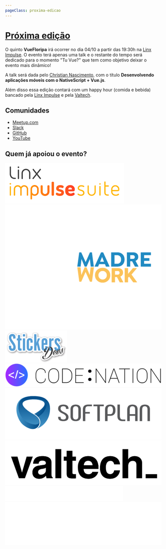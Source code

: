 ```yaml
---
pageClass: proxima-edicao
---
```

# [Próxima edição](https://www.meetup.com/vuefloripa/events/254307320/)

O quinto **VueFloripa** irá ocorrer no dia 04/10 a partir das 19:30h na [Linx Impulse](https://goo.gl/maps/ay7NZousQBk/). O evento terá apenas uma talk e o restante do tempo será dedicado para o momento "Tu Vue?" que tem como objetivo deixar o evento mais dinâmico!

A talk será dada pelo [Christian Nascimento](https://github.com/cbfn/), com o título **Desenvolvendo aplicações móveis com o NativeScript + Vue.js**.

Além disso essa edição contará com um happy hour (comida e bebida) bancado pela [Linx Impulse](https://www.linx.com.br/linximpulse/) e pela [Valtech](https://www.valtech.com/).

## Comunidades

- [Meetup.com](https://www.meetup.com/pt-BR/vuefloripa)
- [Slack](https://join.slack.com/t/vuefloripa/shared_invite/enQtMjQyNjYwNDEyMTk4LTY1ZDVmMTg2ZmZiNzM4Mjk3YjhhNjlmYWQ4ZDM0NzliMTcwZTk4NjFhMjliZGIxYmE5YzU0M2ViMTc4NGY3MzE)
- [GitHub](https://github.com/VueFloripa)
- [YouTube](https://www.youtube.com/channel/UCzQX1I0wiW64Fh7dVUIM-BA)

## Quem já apoiou o evento?

<div class='apoiadores'>
  <a href='https://www.linx.com.br/linximpulse/'>
    <img alt='Linx Impulse Suite' src='/apoiadores/linximpulsesuite.png'>
  </a>

  <a href='http://comadrecowork.com/'>
    <img alt='Comadre Cowork' src='/apoiadores/comadrecowork.png' style='background-color: #444444;'>
  </a>

  <a href='https://www.stickersdevs.com.br/'>
    <img alt='Stickers Devs' src='/apoiadores/stickersdevs.png'>
  </a>

  <a href='https://www.codenation.com.br/'>
    <img alt='Code:Nation' src='/apoiadores/code:nation.png'>
  </a>

  <a href='https://www.softplan.com.br/'>
    <img alt='Softplan' src='/apoiadores/softplan.png'>
  </a>

  <a href='https://www.valtech.com/'>
    <img alt='Valtech_' src='/apoiadores/valtech.png'>
  </a>

  <a href='https://cheesecakelabs.com/'>
    <img alt='Cheesecake Labs' src='/apoiadores/cheesecakelabs.svg' class='bg-blue'>
  </a>

  <a href='http://construtechventures.com.br/'>
    <img alt='Construtech Ventures' src='/apoiadores/construtechventures.png' style='background-color: #223c5e;'>
  </a>
</div>

<style>
  .proxima-edicao img {
    margin-top: 20px;
    margin-right: 20px;
    height: 100px;
  }

  .proxima-edicao .bg-blue {
    background-color: blue;
  }

  .proxima-edicao .apoiadores {
    text-align: center;
  }
</style>
